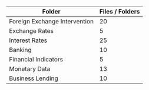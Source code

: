 | Folder                        |   Files / Folders |
|-------------------------------|-------------------|
| Foreign Exchange Intervention |                20 |
| Exchange Rates                |                 5 |
| Interest Rates                |                25 |
| Banking                       |                10 |
| Financial Indicators          |                 5 |
| Monetary Data                 |                13 |
| Business Lending              |                10 |